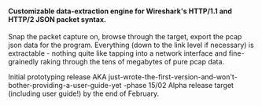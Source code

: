 #### Customizable data-extraction engine for Wireshark's HTTP/1.1 and HTTP/2 JSON packet syntax.

Snap the packet capture on, browse through the target, export the pcap json data for the program. 
Everything (down to the link level if necessary) is extractable - nothing quite like tapping into a network 
interface and fine-grainedly raking through the tens of megabytes of pure pcap data. 

Initial prototyping release AKA just-wrote-the-first-version-and-won't-bother-providing-a-user-guide-yet -phase 15/02 
Alpha release target (including user guide!) by the end of February.
